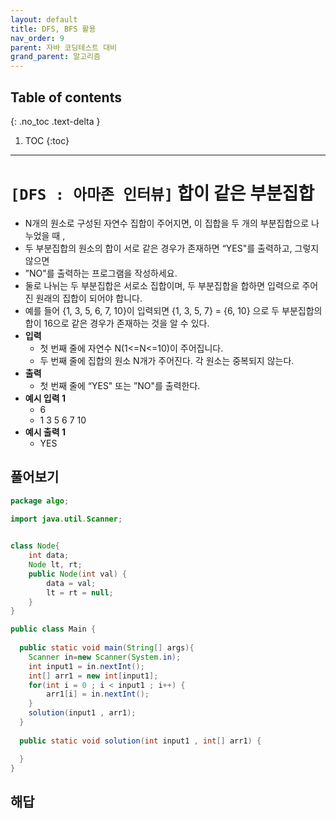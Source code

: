 ```yaml
---
layout: default
title: DFS, BFS 활용
nav_order: 9
parent: 자바 코딩테스트 대비
grand_parent: 알고리즘
---
```

## Table of contents
{: .no_toc .text-delta }

1. TOC
{:toc}

---

# **`[DFS : 아마존 인터뷰]` 합이 같은 부분집합**
- N개의 원소로 구성된 자연수 집합이 주어지면, 이 집합을 두 개의 부분집합으로 나누었을 때 , 
- 두 부분집합의 원소의 합이 서로 같은 경우가 존재하면 “YES"를 출력하고, 그렇지 않으면 
- ”NO"를 출력하는 프로그램을 작성하세요.
- 둘로 나뉘는 두 부분집합은 서로소 집합이며, 두 부분집합을 합하면 입력으로 주어진 원래의 집합이 되어야 합니다.
- 예를 들어 {1, 3, 5, 6, 7, 10}이 입력되면 {1, 3, 5, 7} = {6, 10} 으로 두 부분집합의 합이 16으로 같은 경우가 존재하는 것을 알 수 있다.
- **입력**
    - 첫 번째 줄에 자연수 N(1<=N<=10)이 주어집니다.
    - 두 번째 줄에 집합의 원소 N개가 주어진다. 각 원소는 중복되지 않는다.
- **출력**
    - 첫 번째 줄에 “YES" 또는 ”NO"를 출력한다.
- **예시 입력 1**
    - 6
    - 1 3 5 6 7 10  
- **예시 출력 1**
    - YES


## 풀어보기
```java
package algo;

import java.util.Scanner;
  

class Node{
    int data;
    Node lt, rt;
    public Node(int val) {
        data = val;
        lt = rt = null;
    }
}

public class Main {
	
  public static void main(String[] args){
    Scanner in=new Scanner(System.in);
    int input1 = in.nextInt();
    int[] arr1 = new int[input1];
    for(int i = 0 ; i < input1 ; i++) {
    	arr1[i] = in.nextInt();
    }
    solution(input1 , arr1);
  }
  
  public static void solution(int input1 , int[] arr1) {

  }
}
```
## 해답